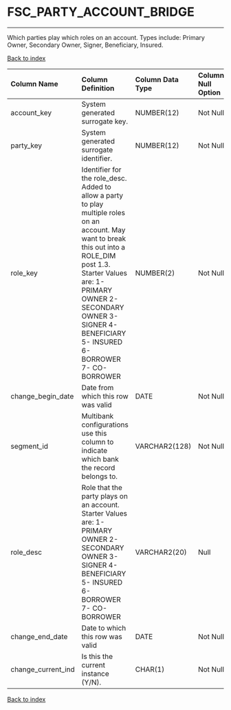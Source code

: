 # **FSC_PARTY_ACCOUNT_BRIDGE**

---

Which parties play which roles on an account.  Types include: Primary Owner, Secondary Owner, Signer, Beneficiary, Insured.

[Back to index](./index.md)

| Column Name        | Column Definition                                                                                                                                                                                                                                                        | Column Data Type   | Column Null Option   | PK   | FK   |
|:-------------------|:-------------------------------------------------------------------------------------------------------------------------------------------------------------------------------------------------------------------------------------------------------------------------|:-------------------|:---------------------|:-----|:-----|
| account_key        | System generated surrogate key.                                                                                                                                                                                                                                          | NUMBER(12)         | Not Null             | No   | Yes  |
| party_key          | System generated surrogate identifier\.                                                                                                                                                                                                                                  | NUMBER(12)         | Not Null             | No   | Yes  |
| role_key           | Identifier for the role_desc.  Added to allow a party to play multiple roles on an account.  May want to break this out into a ROLE_DIM post 1.3. Starter Values are: 1- PRIMARY OWNER 2- SECONDARY OWNER 3- SIGNER 4- BENEFICIARY 5- INSURED 6- BORROWER 7- CO-BORROWER | NUMBER(2)          | Not Null             | Yes  | No   |
| change_begin_date  | Date from which this row was valid                                                                                                                                                                                                                                       | DATE               | Not Null             | Yes  | No   |
| segment_id         | Multibank configurations use this column to indicate which bank the record belongs to.                                                                                                                                                                                   | VARCHAR2(128)      | Not Null             | No   | Yes  |
| role_desc          | Role that the party plays on an account. Starter Values are: 1- PRIMARY OWNER 2- SECONDARY OWNER 3- SIGNER 4- BENEFICIARY 5- INSURED 6- BORROWER 7- CO-BORROWER                                                                                                          | VARCHAR2(20)       | Null                 | No   | No   |
| change_end_date    | Date to which this row was valid                                                                                                                                                                                                                                         | DATE               | Not Null             | No   | No   |
| change_current_ind | Is this the current instance (Y/N).                                                                                                                                                                                                                                      | CHAR(1)            | Not Null             | No   | No   |

[Back to index](./index.md)